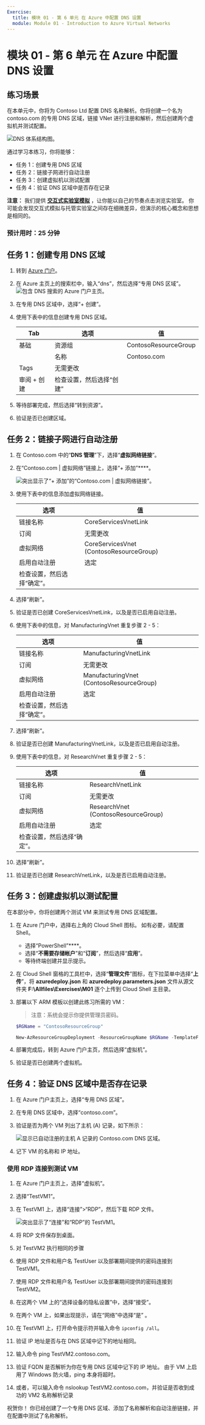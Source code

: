 ```yaml
---
Exercise:
  title: 模块 01 - 第 6 单元 在 Azure 中配置 DNS 设置
  module: Module 01 - Introduction to Azure Virtual Networks
---
```


# 模块 01 - 第 6 单元 在 Azure 中配置 DNS 设置

## 练习场景

在本单元中，你将为 Contoso Ltd 配置 DNS 名称解析。你将创建一个名为 contoso.com 的专用 DNS 区域，链接 VNet 进行注册和解析，然后创建两个虚拟机并测试配置。

![DNS 体系结构图。](../media/6-exercise-configure-domain-name-servers-configuration-azure.png)

通过学习本练习，你将能够：

+ 任务 1：创建专用 DNS 区域
+ 任务 2：链接子网进行自动注册
+ 任务 3：创建虚拟机以测试配置
+ 任务 4：验证 DNS 区域中是否存在记录

**注意：** 我们提供 **[交互式实验室模拟](https://mslabs.cloudguides.com/guides/AZ-700%20Lab%20Simulation%20-%20Configure%20DNS%20settings%20in%20Azure)** ，让你能以自己的节奏点击浏览实验室。 你可能会发现交互式模拟与托管实验室之间存在细微差异，但演示的核心概念和思想是相同的。

### 预计用时：25 分钟

## 任务 1：创建专用 DNS 区域

1. 转到 [Azure 门户](https://portal.azure.com/)。

1. 在 Azure 主页上的搜索栏中，输入“dns”，然后选择“专用 DNS 区域”。  
   ![包含 DNS 搜索的 Azure 门户主页。](../media/create-private-dns-zone.png)

1. 在专用 DNS 区域中，选择“+ 创建”。

1. 使用下表中的信息创建专用 DNS 区域。

    | Tab         | **选项**                             | **值**            |
    | --------------- | -------------------------------------- | -------------------- |
    | 基础          | 资源组                         | ContosoResourceGroup |
    |                 | 名称                                   | Contoso.com          |
    | Tags            | 无需更改                    |                      |
    | 审阅 + 创建 | 检查设置，然后选择“创建” |                      |

1. 等待部署完成，然后选择“转到资源”。

1. 验证是否已创建区域。

## 任务 2：链接子网进行自动注册

1. 在 Contoso.com 中的“**DNS 管理**”下，选择“**虚拟网络链接**”。

1. 在“Contoso.com \| 虚拟网络”链接上，选择“+ 添加”****。

    ![突出显示了“+ 添加”的“Contoso.com \| 虚拟网络链接”。](../media/add-network-link-dns.png)

1. 使用下表中的信息添加虚拟网络链接。

    | **选项**                          | 值                               |
    | ----------------------------------- | --------------------------------------- |
    | 链接名称                           | CoreServicesVnetLink                    |
    | 订阅                        | 无需更改                     |
    | 虚拟网络                     | CoreServicesVnet (ContosoResourceGroup) |
    | 启用自动注册            | 选定                                |
    | 检查设置，然后选择“确定”。 |                                         |

1. 选择“刷新”。

1. 验证是否已创建 CoreServicesVnetLink，以及是否已启用自动注册。

1. 使用下表中的信息，对 ManufacturingVnet 重复步骤 2 - 5：

    | **选项**                          | 值                                |
    | ----------------------------------- | ---------------------------------------- |
    | 链接名称                           | ManufacturingVnetLink                    |
    | 订阅                        | 无需更改                      |
    | 虚拟网络                     | ManufacturingVnet (ContosoResourceGroup) |
    | 启用自动注册            | 选定                                 |
    | 检查设置，然后选择“确定”。 |                                          |

1. 选择“刷新”。

1. 验证是否已创建 ManufacturingVnetLink，以及是否已启用自动注册。

1. 使用下表中的信息，对 ResearchVnet 重复步骤 2 - 5：

    | **选项**                          | 值                           |
    | ----------------------------------- | ----------------------------------- |
    | 链接名称                           | ResearchVnetLink                    |
    | 订阅                        | 无需更改                 |
    | 虚拟网络                     | ResearchVnet (ContosoResourceGroup) |
    | 启用自动注册            | 选定                            |
    | 检查设置，然后选择“确定”。 |                                     |

1. 选择“刷新”。

1. 验证是否已创建 ResearchVnetLink，以及是否已启用自动注册。

## 任务 3：创建虚拟机以测试配置

在本部分中，你将创建两个测试 VM 来测试专用 DNS 区域配置。

1. 在 Azure 门户中，选择右上角的 Cloud Shell 图标。 如有必要，请配置 Shell。  
    + 选择“PowerShell”****。
    + 选择“**不需要存储帐户**”和“**订阅**”，然后选择“**应用**”。
    + 等待终端创建并显示提示。 

1. 在 Cloud Shell 窗格的工具栏中，选择“**管理文件**”图标，在下拉菜单中选择“**上传**”，将 **azuredeploy.json** 和 **azuredeploy.parameters.json** 文件从源文件夹 **F:\Allfiles\Exercises\M01** 逐个上传到 Cloud Shell 主目录。

1. 部署以下 ARM 模板以创建此练习所需的 VM：

    >注意：系统会提示你提供管理员密码。

   ```powershell
   $RGName = "ContosoResourceGroup"
   
   New-AzResourceGroupDeployment -ResourceGroupName $RGName -TemplateFile azuredeploy.json -TemplateParameterFile azuredeploy.parameters.json
   ```
  
1. 部署完成后，转到 Azure 门户主页，然后选择“虚拟机”。

1. 验证是否已创建两个虚拟机。

## 任务 4：验证 DNS 区域中是否存在记录

1. 在 Azure 门户主页上，选择“专用 DNS 区域”。

1. 在专用 DNS 区域中，选择“contoso.com”。

1. 验证是否为两个 VM 列出了主机 (A) 记录，如下所示：

    ![显示已自动注册的主机 A 记录的 Contoso.com DNS 区域。](../media/contoso_com-dns-zone.png)

1. 记下 VM 的名称和 IP 地址。

### 使用 RDP 连接到测试 VM

1. 在 Azure 门户主页上，选择“虚拟机”。

1. 选择“TestVM1”。

1. 在 TestVM1 上，选择“连接”&gt;“RDP”，然后下载 RDP 文件。

    ![突出显示了“连接”和“RDP”的 TestVM1。](../media/connect-to-am.png)

1. 将 RDP 文件保存到桌面。

1. 对 TestVM2 执行相同的步骤

1. 使用 RDP 文件和用户名 TestUser 以及部署期间提供的密码连接到 TestVM1。

1. 使用 RDP 文件和用户名 TestUser 以及部署期间提供的密码连接到 TestVM2。

1. 在这两个 VM 上的“选择设备的隐私设置”中，选择“接受”。

1. 在两个 VM 上，如果出现提示，请在“网络”中选择“是” 。

1. 在 TestVM1 上，打开命令提示符并输入命令 `ipconfig /all`。

1. 验证 IP 地址是否与在 DNS 区域中记下的地址相同。

1. 输入命令 ping TestVM2.contoso.com。

1. 验证 FQDN 是否解析为你在专用 DNS 区域中记下的 IP 地址。 由于 VM 上启用了 Windows 防火墙，ping 本身将超时。

1. 或者，可以输入命令 nslookup TestVM2.contoso.com，并验证是否收到成功的 VM2 名称解析记录

祝贺你！ 你已经创建了一个专用 DNS 区域、添加了名称解析和自动注册链接，并在配置中测试了名称解析。
